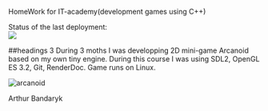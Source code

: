 HomeWork for IT-academy(development games using C++)

Status of the last deployment:<br>
<img src="https://github.com/ArthurBandaryk/Homework/workflows/LinuxBuild/badge.svg?branch=master"><br>

##headings 3
During 3 moths I was developping 2D mini-game Arcanoid based on my own tiny engine. During this course I was using SDL2, OpenGL ES 3.2, Git, RenderDoc. Game runs on Linux.



![arcanoid](https://user-images.githubusercontent.com/68085133/116090515-a0f61680-a6ac-11eb-85e7-2b959a06bc02.png)



Arthur Bandaryk
